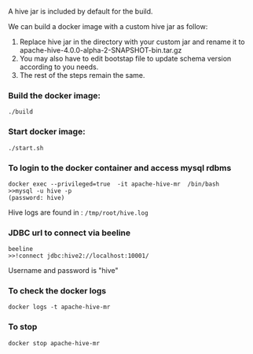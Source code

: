A hive jar is included by default for the build.

We can build a docker image with a custom hive jar as follow:
1. Replace hive jar in the directory with your custom jar and rename it to
apache-hive-4.0.0-alpha-2-SNAPSHOT-bin.tar.gz
2. You may also have to edit bootstap file to update schema version according to you needs.
3. The rest of the steps remain the same.

### Build the docker image:
```
./build
```

### Start docker image:
```
./start.sh
```
### To login to the docker container and access mysql rdbms
```
docker exec --privileged=true  -it apache-hive-mr  /bin/bash
>>mysql -u hive -p 
(password: hive)
```
Hive logs are found in  :
```/tmp/root/hive.log```

### JDBC url to connect via beeline
```
beeline
>>!connect jdbc:hive2://localhost:10001/
```
Username and password is "hive"


### To check the docker logs
```aidl
docker logs -t apache-hive-mr
```
### To stop 
```aidl
docker stop apache-hive-mr
```
